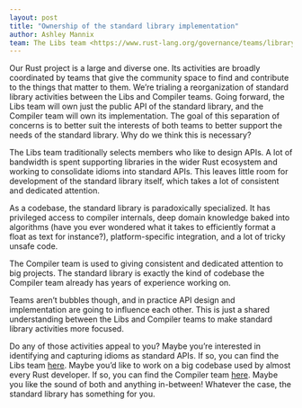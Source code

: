 ```yaml
---
layout: post
title: "Ownership of the standard library implementation"
author: Ashley Mannix
team: The Libs team <https://www.rust-lang.org/governance/teams/library>
---
```


Our Rust project is a large and diverse one. Its activities are broadly coordinated by teams that give the community space to find and contribute to the things that matter to them. We’re trialing a reorganization of standard library activities between the Libs and Compiler teams. Going forward, the Libs team will own just the public API of the standard library, and the Compiler team will own its implementation. The goal of this separation of concerns is to better suit the interests of both teams to better support the needs of the standard library. Why do we think this is necessary?

The Libs team traditionally selects members who like to design APIs. A lot of bandwidth is spent supporting libraries in the wider Rust ecosystem and working to consolidate idioms into standard APIs. This leaves little room for development of the standard library itself, which takes a lot of consistent and dedicated attention.

As a codebase, the standard library is paradoxically specialized. It has privileged access to compiler internals, deep domain knowledge baked into algorithms (have you ever wondered what it takes to efficiently format a float as text for instance?), platform-specific integration, and a lot of tricky unsafe code.

The Compiler team is used to giving consistent and dedicated attention to big projects. The standard library is exactly the kind of codebase the Compiler team already has years of experience working on.

Teams aren’t bubbles though, and in practice API design and implementation are going to influence each other. This is just a shared understanding between the Libs and Compiler teams to make standard library activities more focused.

Do any of those activities appeal to you? Maybe you’re interested in identifying and capturing idioms as standard APIs. If so, you can find the Libs team [here](https://forge.rust-lang.org/libs/index.html). Maybe you’d like to work on a big codebase used by almost every Rust developer. If so, you can find the Compiler team [here](https://forge.rust-lang.org/compiler/index.html). Maybe you like the sound of both and anything in-between! Whatever the case, the standard library has something for you.
